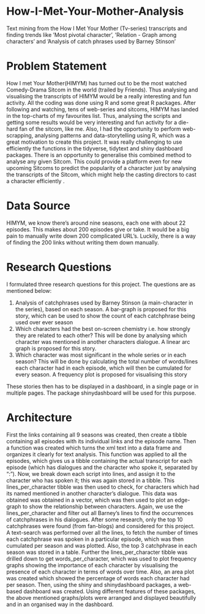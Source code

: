# How-I-Met-Your-Mother-Analysis
Text mining from the How I Met Your Mother (Tv-series) transcripts and finding trends like ’Most pivotal character’, ’Relation - Graph among characters’ and ’Analysis of catch phrases used by Barney Stinson’

# Problem Statement
How I met Your Mother(HIMYM) has turned out to be the most watched Comedy-Drama Sitcom in the world (trailed by Friends). Thus analysing and visualising the transcripts of HIMYM would be a really interesting and fun activity. All the coding was done using R and some great R packages. After following and watching, tens of web-series and sitcoms, HIMYM has landed in the top-charts of my favourites list. Thus, analysing the scripts and getting some results would be very interesting and fun activity for a die-hard fan of the sitcom, like me. Also, I had the opportunity to perform web-scrapping, analysing patterns and data-storytelling using R, which was a great motivation to create this project. It was really challenging to use efficiently the functions in the tidyverse, tidytext and shiny dashboard packages. There is an opportunity to generalise this combined method  to analyse any given Sitcom. This could provide a platform even for new upcoming Sitcoms to predict the popularity of a character just by analysing the transcripts of the Sitcom, which might help the casting directors to cast a character efficiently .

# Data Source
HIMYM, we know there’s around nine seasons, each one with about 22 episodes. This makes about 200 episodes give or take. It would be a big pain to manually write down 200 complicated URL’s. Luckily, there is a way of finding the 200 links without writing them down manually.

# Research Questions
I formulated three research questions for this project. The questions are as mentioned below:
1. Analysis of catchphrases used by Barney Stinson (a main-character in the series), based on each season. A bar-graph is proposed for this story, which can be used to show the count of each catchphrase being used over ever season
2. Which characters had the best on-screen chemistry i.e. how strongly they are related to each other? This will be done by analysing which character was mentioned in another characters dialogue. A linear arc graph is proposed for this story.
3. Which character was most significant in the whole series or in each season? This will be done by calculating the total number of words/lines each character had in each episode, which will then be cumulated for every season. A frequency plot is proposed for visualising this story

These stories then has to be displayed in a dashboard, in a single page or in multiple pages. The package shinydashboard will be used for this purpose.

# Architecture
First the links containing all 9 seasons was created, then create a tibble containing all episodes with its individual links and the episode name. Then a function was created which turns the xml text into a data frame and organizes it clearly for text analysis. This function was applied to all the episodes, which gives us a tibble containing the actual transcript for each episode (which has dialogues and the character who spoke it, separated by “:”). Now, we break down each script into lines, and assign it to the character who has spoken it; this was again stored in a tibble. This lines_per_character tibble was then used to check, for characters which had its named mentioned in another character’s dialogue. This data was obtained was obtained in a vector, which was then used to plot an edge-graph to show the relationship between characters. Again, we use the lines_per_character and filter out all Barney’s lines to find the occurrences of catchphrases in his dialogues. After some research, only the top 10 catchphrases were found (from fan-blogs) and considered for this project. A text-search was performed over all the lines, to fetch the number of times each catchphrase was spoken in a particular episode, which was then cumulated per season and was plotted. Also, the top 3 catchphrase in each season was stored in a table. Further the lines_per_character tibble was drilled down to get words_per_character, which was used to plot frequency graphs showing the importance of each character by visualising the presence of each character in terms of words over time. Also, an area plot was created which showed the percentage of words each character had per season. Then, using the shiny and shinydashboard packages, a web-based dashboard was created. Using different features of these packages, the above mentioned graphs/plots were arranged and displayed beautifully and in an organised way in the dashboard.

